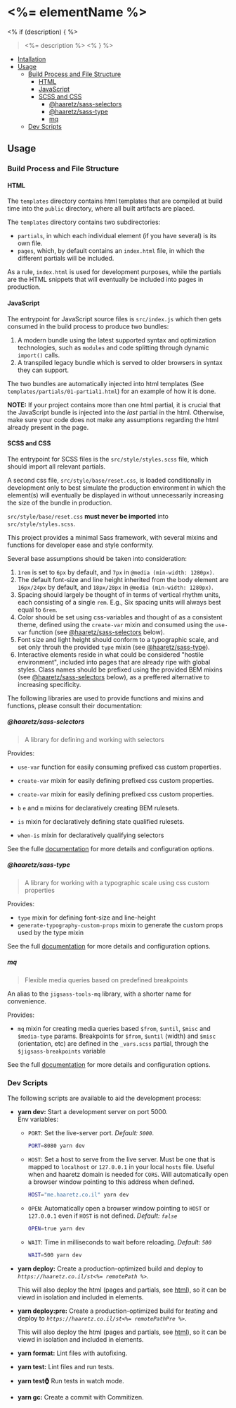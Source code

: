 # <%= elementName %>
<% if (description) { %>
> <%= description %>
<% } %>

<!-- START doctoc generated TOC please keep comment here to allow auto update -->
<!-- DON'T EDIT THIS SECTION, INSTEAD RE-RUN doctoc TO UPDATE -->

- [Intallation](#intallation)
- [Usage](#usage)
  - [Build Process and File Structure](#build-process-and-file-structure)
    - [HTML](#html)
    - [JavaScript](#javascript)
    - [SCSS and CSS](#scss-and-css)
      - [@haaretz/sass-selectors](#haaretzsass-selectors)
      - [@haaretz/sass-type](#haaretzsass-type)
      - [mq](#mq)
  - [Dev Scripts](#dev-scripts)

<!-- END doctoc generated TOC please keep comment here to allow auto update -->

## Usage

### Build Process and File Structure

#### HTML
The `templates` directory contains html templates that are compiled at build
time into the `public` directory, where all built artifacts are placed.

The `templates` directory contains two subdirectories:

  * `partials`, in which each individual element (if you have several) is its
    own file.
  * `pages`, which, by default contains an `index.html` file, in which the
    different partials will be included.

As a rule, `index.html` is used for development purposes, while the partials
are the HTML snippets that will eventually be included into pages in production.

#### JavaScript

The entrypoint for JavaScript source files is `src/index.js` which then gets consumed
in the build process to produce two bundles:

  1. A modern bundle using the latest supported syntax and optimization technologies,
     such as `modules` and code splitting through dynamic `import()` calls.
  2. A transpiled legacy bundle which is served to older browsers in syntax they
     can support.

The two bundles are automatically injected into html templates (See
`templates/partials/01-partial1.html`) for an example of how it is done.

**NOTE:** If your project contains more than one html partial, it is crucial that
the JavaScript bundle is injected into the _last_ partial in the html. Otherwise,
make sure your code does not make any assumptions regarding the html already
present in the page.


#### SCSS and CSS

The entrypoint for SCSS files is the `src/style/styles.scss` file, which should
import all relevant partials.

A second css file, `src/style/base/reset.css`, is loaded conditionally in development
only to best simulate the production environment in which the element(s) will
eventually be displayed in without unnecessarily increasing the size of the
bundle in production.

`src/style/base/reset.css` **must never be imported** into `src/style/styles.scss`.

This project provides a minimal Sass framework, with several mixins and functions
for developer ease and style conformity.

Several base assumptions should be taken into consideration:

  1. `1rem` is set to `6px` by default, and `7px` in `@media (min-width: 1280px)`.
  2. The default font-size and line height inherited from the body element are
     `16px/24px` by default, and `18px/28px` in `@media (min-width: 1280px)`.
  3. Spacing should largely be thought of in terms of vertical rhythm units,
     each consisting of a single `rem`. E.g., Six spacing units will always best
     equal to `6rem`.
  4. Color should be set using css-variables and thought of as a consistent theme,
     defined using the `create-var` mixin and consumed using the `use-var` function
     (see [@haaretz/sass-selectors](#haaretzsass-selectors) below).
  5. Font size and light height should conform to a typographic scale, and set only
     throuh the provided `type` mixin (see [@haaretz/sass-type](#haaretzsass-type)).
  6. Interactive elements reside in what could be considered "hostile environment",
     included into pages that are already ripe with global styles. Class names
     should be prefixed using the provided BEM mixins (see
     [@haaretz/sass-selectors](#haaretzsass-selectors) below), as a preffered alternative
     to increasing specificity.

The following libraries are used to provide functions and mixins
and functions, please consult their documentation:

##### @haaretz/sass-selectors

> A library for defining and working with selectors

Provides:

 * `use-var` function for easily consuming prefixed css custom properties.
 * `create-var` mixin for easily defining prefixed css custom properties.
 * `create-var` mixin for easily defining prefixed css custom properties.

 * `b` `e` and `m` mixins for declaratively creating BEM rulesets.
 * `is` mixin for declaratively defining state qualified rulesets.

 * `when-is` mixin for declaratively qualifying selectors

See the fulle [documentation](https://github.com/Haaretz/htz-sass-selectors)
for more details and configuration options.

##### @haaretz/sass-type

> A library for working with a typographic scale using css custom properties

Provides:

 * `type` mixin for defining font-size and line-height
 * `generate-typography-custom-props` mixin to generate the custom props used by
   the type mixin

See the full [documentation](https://github.com/Haaretz/htz-sass-type) for more
details and configuration options.


##### mq

> Flexible media queries based on predefined breakpoints

An alias to the `jigsass-tools-mq` library, with a shorter name for convenience.

Provides:

  * `mq` mixin for creating media queries based `$from`, `$until`, `$misc` and
    `$media-type` params. Breakpoints for `$from`, `$until` (width) and `$misc`
    (orientation, etc) are defined in the `_vars.scss` partial, through the `$jigsass-breakpoints` variable

See the full
[documentation](https://txhawks.github.io/jigsass-tools-mq/#mixin-jigsass-mq)
for more details and configuration options.


### Dev Scripts

The following scripts are available to aid the development process:

  * **yarn dev:** Start a development server on port 5000.<br />
    Env variables:
    * `PORT`: Set the live-server port. _Default: `5000`_.
      ```sh
      PORT=8080 yarn dev
      ```

    * `HOST`: Set a host to serve from the live server. Must be one that is mapped
      to `localhost` or `127.0.0.1` in your local `hosts` file. Useful when and
      haaretz domain is needed for `CORS`. Will automatically open a browser
      window pointing to this address when defined.
      ```sh
      HOST="me.haaretz.co.il" yarn dev
      ```

    * `OPEN`: Automatically open a browser window pointing to `HOST` or `127.0.0.1`
      even if `HOST` is not defined. _Default: `false`_

      ```sh
      OPEN=true yarn dev
      ```

    * `WAIT`: Time in milliseconds to wait before reloading. _Default: `500`_

      ```sh
      WAIT=500 yarn dev
      ```

  * **yarn deploy:** Create a production-optimized build and deploy to
    _`https://haaretz.co.il/st<%= remotePath %>`_.

    This will also deploy the html (pages and partials, see [html](#html)), so
    it can be viewd in isolation and included in elements.

  * **yarn deploy:pre:** Create a production-optimized build for _testing_ and deploy
    to _`https://haaretz.co.il/st<%= remotePathPre %>`_.

    This will also deploy the html (pages and partials, see [html](#html)), so
    it can be viewd in isolation and included in elements.

  * **yarn format:** Lint files with autofixing.

  * **yarn test:** Lint files and run tests.

  * **yarn test:watch:** Run tests in watch mode.

  * **yarn gc:** Create a commit with Commitizen.
